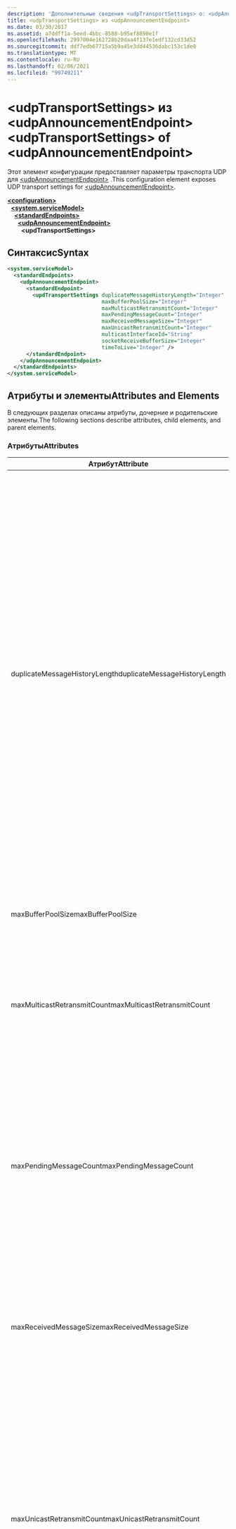 ```yaml
---
description: 'Дополнительные сведения <udpTransportSettings> о: <udpAnnouncementEndpoint>'
title: <udpTransportSettings> из <udpAnnouncementEndpoint>
ms.date: 03/30/2017
ms.assetid: a7ddff1a-5eed-4bbc-8580-b95ef8890e1f
ms.openlocfilehash: 2997004e162728b20daa4f137e1edf132cd33d52
ms.sourcegitcommit: ddf7edb67715a5b9a45e3dd44536dabc153c1de0
ms.translationtype: MT
ms.contentlocale: ru-RU
ms.lasthandoff: 02/06/2021
ms.locfileid: "99749211"
---
```

# <a name="udptransportsettings-of-udpannouncementendpoint"></a><span data-ttu-id="76bb3-103">\<udpTransportSettings> из \<udpAnnouncementEndpoint></span><span class="sxs-lookup"><span data-stu-id="76bb3-103">\<udpTransportSettings> of \<udpAnnouncementEndpoint></span></span>

<span data-ttu-id="76bb3-104">Этот элемент конфигурации предоставляет параметры транспорта UDP для [\<udpAnnouncementEndpoint>](udpannouncementendpoint.md) .</span><span class="sxs-lookup"><span data-stu-id="76bb3-104">This configuration element exposes UDP transport settings for [\<udpAnnouncementEndpoint>](udpannouncementendpoint.md).</span></span>  
  
[**\<configuration>**](../configuration-element.md)\
&nbsp;&nbsp;[**\<system.serviceModel>**](system-servicemodel.md)\
&nbsp;&nbsp;&nbsp;&nbsp;[**\<standardEndpoints>**](standardendpoints.md)\
&nbsp;&nbsp;&nbsp;&nbsp;&nbsp;&nbsp;[**\<udpAnnouncementEndpoint>**](udpannouncementendpoint.md)\
&nbsp;&nbsp;&nbsp;&nbsp;&nbsp;&nbsp;&nbsp;&nbsp;**\<updTransportSettings>**  

## <a name="syntax"></a><span data-ttu-id="76bb3-105">Синтаксис</span><span class="sxs-lookup"><span data-stu-id="76bb3-105">Syntax</span></span>  
  
```xml  
<system.serviceModel>
  <standardEndpoints>
    <udpAnnouncementEndpoint>
      <standardEndpoint>
        <updTransportSettings duplicateMessageHistoryLength="Integer"
                              maxBufferPoolSize="Integer"
                              maxMulticastRetransmitCount="Integer"
                              maxPendingMessageCount="Integer"
                              maxReceivedMessageSize="Integer"
                              maxUnicastRetransmitCount="Integer"
                              multicastInterfaceId="String"
                              socketReceiveBufferSize="Integer"
                              timeToLive="Integer" />
      </standardEndpoint>
    </udpAnnouncementEndpoint>
  </standardEndpoints>
</system.serviceModel>
```  
  
## <a name="attributes-and-elements"></a><span data-ttu-id="76bb3-106">Атрибуты и элементы</span><span class="sxs-lookup"><span data-stu-id="76bb3-106">Attributes and Elements</span></span>  

 <span data-ttu-id="76bb3-107">В следующих разделах описаны атрибуты, дочерние и родительские элементы.</span><span class="sxs-lookup"><span data-stu-id="76bb3-107">The following sections describe attributes, child elements, and parent elements.</span></span>  
  
### <a name="attributes"></a><span data-ttu-id="76bb3-108">Атрибуты</span><span class="sxs-lookup"><span data-stu-id="76bb3-108">Attributes</span></span>  
  
|<span data-ttu-id="76bb3-109">Атрибут</span><span class="sxs-lookup"><span data-stu-id="76bb3-109">Attribute</span></span>|<span data-ttu-id="76bb3-110">Описание</span><span class="sxs-lookup"><span data-stu-id="76bb3-110">Description</span></span>|  
|---------------|-----------------|  
|<span data-ttu-id="76bb3-111">duplicateMessageHistoryLength</span><span class="sxs-lookup"><span data-stu-id="76bb3-111">duplicateMessageHistoryLength</span></span>|<span data-ttu-id="76bb3-112">Целое число, указывающее максимальное количество хэшей сообщений, используемых транспортом для идентификации повторяющихся сообщений.</span><span class="sxs-lookup"><span data-stu-id="76bb3-112">An integer that specifies the maximum number of message hashes used by the transport for identifying duplicate messages.</span></span>  <span data-ttu-id="76bb3-113">Обнаружение повторяющихся сообщений выполняется на уровне TransportManager.</span><span class="sxs-lookup"><span data-stu-id="76bb3-113">Duplicate detection will be done at the TransportManager level.</span></span> <span data-ttu-id="76bb3-114">Если этому свойству задать значение 0, обнаружение повторяющихся сообщений будет отключено.</span><span class="sxs-lookup"><span data-stu-id="76bb3-114">Setting this property to 0 disables duplicate detection.</span></span><br /><br /> <span data-ttu-id="76bb3-115">Этот атрибут позволяет системным администраторам и разработчикам выключать алгоритмы обнаружения повторяющихся сообщений.</span><span class="sxs-lookup"><span data-stu-id="76bb3-115">This attribute allows system administrators or developers to turn off duplicate message detection algorithms.</span></span> <span data-ttu-id="76bb3-116">Это полезно, если требуется реализовать собственный алгоритм обнаружения повторяющихся сообщений.</span><span class="sxs-lookup"><span data-stu-id="76bb3-116">This may be desirable if you want to implement your own duplicate detection algorithm.</span></span><br /><br /> <span data-ttu-id="76bb3-117">Значение по умолчанию — 4112.</span><span class="sxs-lookup"><span data-stu-id="76bb3-117">The default is 4112.</span></span>|  
|<span data-ttu-id="76bb3-118">maxBufferPoolSize</span><span class="sxs-lookup"><span data-stu-id="76bb3-118">maxBufferPoolSize</span></span>|<span data-ttu-id="76bb3-119">Целое число, задающее максимальный размер буферных пулов, используемых транспортом.</span><span class="sxs-lookup"><span data-stu-id="76bb3-119">An integer that specifies the maximum size of any buffer pools used by the transport.</span></span>|  
|<span data-ttu-id="76bb3-120">maxMulticastRetransmitCount</span><span class="sxs-lookup"><span data-stu-id="76bb3-120">maxMulticastRetransmitCount</span></span>|<span data-ttu-id="76bb3-121">Целое число, задающее максимальное число отправок сообщения (помимо первой отправки).</span><span class="sxs-lookup"><span data-stu-id="76bb3-121">An integer that specifies the maximum number of times the message should be retransmitted (in addition to the first send).</span></span><br /><br /> <span data-ttu-id="76bb3-122">Значение по умолчанию — 2</span><span class="sxs-lookup"><span data-stu-id="76bb3-122">The default is 2.</span></span>|  
|<span data-ttu-id="76bb3-123">maxPendingMessageCount</span><span class="sxs-lookup"><span data-stu-id="76bb3-123">maxPendingMessageCount</span></span>|<span data-ttu-id="76bb3-124">Целое число, задающее для отдельно взятого экземпляра канала максимальное число сообщений, полученных, но еще не удаленных из очереди InputQueue.</span><span class="sxs-lookup"><span data-stu-id="76bb3-124">An integer that specifies the maximum number of messages that have been received but not yet removed from the InputQueue for an individual channel instance.</span></span>  <span data-ttu-id="76bb3-125">Если очередь InputQueue достигает верхнего предела числа ожидающих сообщений, сообщение будет сброшено.</span><span class="sxs-lookup"><span data-stu-id="76bb3-125">If the InputQueue has hit its pending message count limit, the message will be dropped.</span></span><br /><br /> <span data-ttu-id="76bb3-126">Значение по умолчанию — 32.</span><span class="sxs-lookup"><span data-stu-id="76bb3-126">The default is 32.</span></span>|  
|<span data-ttu-id="76bb3-127">maxReceivedMessageSize</span><span class="sxs-lookup"><span data-stu-id="76bb3-127">maxReceivedMessageSize</span></span>|<span data-ttu-id="76bb3-128">Целое число, указывающее максимальный размер сообщения, которое может быть обработано привязкой.</span><span class="sxs-lookup"><span data-stu-id="76bb3-128">An integer that specifies the maximum size for a message that can be processed by the binding.</span></span><br /><br /> <span data-ttu-id="76bb3-129">Значение по умолчанию — 65507.</span><span class="sxs-lookup"><span data-stu-id="76bb3-129">The default value is 65507.</span></span>|  
|<span data-ttu-id="76bb3-130">maxUnicastRetransmitCount</span><span class="sxs-lookup"><span data-stu-id="76bb3-130">maxUnicastRetransmitCount</span></span>|<span data-ttu-id="76bb3-131">Целое число, задающее максимальное число отправок сообщения (помимо первой отправки).</span><span class="sxs-lookup"><span data-stu-id="76bb3-131">An integer that specifies the maximum number of times the message should be retransmitted (in addition to the first send).</span></span>  <span data-ttu-id="76bb3-132">Если сообщение отправлено по адресу одноадресной рассылки и получено ответное сообщение с соответствующим заголовком RelatesTo, повторная передача может завершиться рано (до того, как будет повторно отправлено заданное число сообщений).</span><span class="sxs-lookup"><span data-stu-id="76bb3-132">If the message is sent to a unicast address and a response message is received with a corresponding RelatesTo header, then retransmission may terminate early (before retransmitting the configured number of times).</span></span><br /><br /> <span data-ttu-id="76bb3-133">Значение по умолчанию — 1.</span><span class="sxs-lookup"><span data-stu-id="76bb3-133">The default value is 1.</span></span>|  
|<span data-ttu-id="76bb3-134">multicastInterfaceId</span><span class="sxs-lookup"><span data-stu-id="76bb3-134">multicastInterfaceId</span></span>|<span data-ttu-id="76bb3-135">Строка, служащая уникальным идентификатором сетевого адаптера, который должен использоваться при отправке и получении многоадресного трафика на многосетевых компьютерах.</span><span class="sxs-lookup"><span data-stu-id="76bb3-135">A string that uniquely identifies the network adapter that should be used when sending and receiving multicast traffic on multi-homed machines.</span></span> <span data-ttu-id="76bb3-136">Во время выполнения транспорт использует это значение атрибута для поиска индекса интерфейса, который, в свою очередь, используется для установки параметров сокета `IP_MULTICAST_IF` и `IPV6_MULTICAST_IF`.</span><span class="sxs-lookup"><span data-stu-id="76bb3-136">At runtime, the transport will use this attribute value to lookup the interface index, which is then used to set the `IP_MULTICAST_IF` and `IPV6_MULTICAST_IF` socket options.</span></span>  <span data-ttu-id="76bb3-137">Этот же индекс интерфейса, если это применимо, используется при присоединении к многоадресной группе.</span><span class="sxs-lookup"><span data-stu-id="76bb3-137">The same interface index will be used when joining a multicast group, if applicable.</span></span><br /><br /> <span data-ttu-id="76bb3-138">Значение по умолчанию — `null`.</span><span class="sxs-lookup"><span data-stu-id="76bb3-138">The default value is `null`.</span></span>|  
|<span data-ttu-id="76bb3-139">socketReceiveBufferSize</span><span class="sxs-lookup"><span data-stu-id="76bb3-139">socketReceiveBufferSize</span></span>|<span data-ttu-id="76bb3-140">Целое число, задающее максимальный размер буфера получения в базовом сокете WinSock.</span><span class="sxs-lookup"><span data-stu-id="76bb3-140">An integer that specifies the receive buffer size on the underlying WinSock socket.</span></span><br /><br /> <span data-ttu-id="76bb3-141">Пользователь канала получения может использовать этот атрибут на привязке для управления поведением системы при получении данных.</span><span class="sxs-lookup"><span data-stu-id="76bb3-141">A user of a receiving channel can use this attribute on the Binding to control how the system behaves when it receives data.</span></span>  <span data-ttu-id="76bb3-142">Например, если приложение получает максимальное количество входящих сообщений WCF, то использование большего значения для этого атрибута позволит сообщениям накапливаться в буфере WinSock в ожидании обработки со стороны приложения.</span><span class="sxs-lookup"><span data-stu-id="76bb3-142">For example, given an application that is consuming inbound WCF messages at the maximum threshold, using a higher value for this attribute would allow messages to stack up in the WinSock buffer while waiting for the application to be able to process them.</span></span>  <span data-ttu-id="76bb3-143">А использование меньшего значения в схожей ситуации приведет к удалению сообщений. Этот атрибут открывает доступ к базовому параметру сокета WinSock `SO_RCVBUF`. Значение этого атрибута должно быть, как минимум, равно размеру `maxReceivedMessageSize`.</span><span class="sxs-lookup"><span data-stu-id="76bb3-143">Using a lower value in the same situation would result in messages getting dropped.This attribute exposes the underlying WinSock `SO_RCVBUF` socket option.This attribute value must be at least the size of `maxReceivedMessageSize`.</span></span>   <span data-ttu-id="76bb3-144">Если задать атрибуту значение, меньшее, чем `maxReceivedMessageSize`, то во время выполнения возникнет исключение.</span><span class="sxs-lookup"><span data-stu-id="76bb3-144">Setting it to a value smaller than the `maxReceivedMessageSize` will result in runtime exception.</span></span><br /><br /> <span data-ttu-id="76bb3-145">Значение по умолчанию — 65536.</span><span class="sxs-lookup"><span data-stu-id="76bb3-145">The default value is 65536.</span></span>|  
|<span data-ttu-id="76bb3-146">timeToLive</span><span class="sxs-lookup"><span data-stu-id="76bb3-146">timeToLive</span></span>|<span data-ttu-id="76bb3-147">Целое число, указывающее количество прыжков между сетевыми сегментами, которые может выполнить многоадресный пакет.</span><span class="sxs-lookup"><span data-stu-id="76bb3-147">An integer that specifies the number of network segment hops that a multicast packet can traverse.</span></span>  <span data-ttu-id="76bb3-148">Этот атрибут предоставляет функции, связанные с параметрами сокета `IP_MULTICAST_TTL` и `IP_TTL`.</span><span class="sxs-lookup"><span data-stu-id="76bb3-148">This attribute exposes the functionality associated with the `IP_MULTICAST_TTL` and `IP_TTL` socket options.</span></span><br /><br /> <span data-ttu-id="76bb3-149">Значение по умолчанию — 1.</span><span class="sxs-lookup"><span data-stu-id="76bb3-149">The default value is 1.</span></span>|  
  
### <a name="child-elements"></a><span data-ttu-id="76bb3-150">Дочерние элементы</span><span class="sxs-lookup"><span data-stu-id="76bb3-150">Child Elements</span></span>  

 <span data-ttu-id="76bb3-151">Отсутствует.</span><span class="sxs-lookup"><span data-stu-id="76bb3-151">None.</span></span>  
  
### <a name="parent-elements"></a><span data-ttu-id="76bb3-152">Родительские элементы</span><span class="sxs-lookup"><span data-stu-id="76bb3-152">Parent Elements</span></span>  
  
|<span data-ttu-id="76bb3-153">Элемент</span><span class="sxs-lookup"><span data-stu-id="76bb3-153">Element</span></span>|<span data-ttu-id="76bb3-154">Описание</span><span class="sxs-lookup"><span data-stu-id="76bb3-154">Description</span></span>|  
|-------------|-----------------|  
|[\<udpAnnouncementEndpoint>](udpannouncementendpoint.md)|<span data-ttu-id="76bb3-155">Стандартная конечная точка, имеющая фиксированный контракт объявления и транспортную привязку UDP.</span><span class="sxs-lookup"><span data-stu-id="76bb3-155">A standard endpoint that has fixed announcement contract and UDP transport binding.</span></span>|  
  
## <a name="see-also"></a><span data-ttu-id="76bb3-156">См. также</span><span class="sxs-lookup"><span data-stu-id="76bb3-156">See also</span></span>

- <xref:System.ServiceModel.Discovery.UdpTransportSettings>
